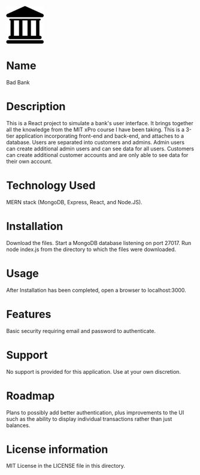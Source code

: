<img src="public/bank.png" width='100'>

# Name

Bad Bank

# Description

This is a React project to simulate a bank's user interface.
It brings together all the knowledge from the MIT xPro course I have been taking.
This is a 3-tier application incorporating front-end and back-end, and attaches to a database.
Users are separated into customers and admins.
Admin users can create additional admin users and can see data for all users.
Customers can create additional customer accounts and are only able to see data for their own account.

# Technology Used

MERN stack (MongoDB, Express, React, and Node.JS).

# Installation

Download the files.  Start a MongoDB database listening on port 27017. Run node index.js from the directory to which the files were downloaded.

# Usage

After Installation has been completed, open a browser to localhost:3000.

# Features

Basic security requiring email and password to authenticate.

# Support

No support is provided for this application.  Use at your own discretion.

# Roadmap

Plans to possibly add better authentication, plus improvements to the UI such as the ability to display individual transactions rather than just balances.

# License information

MIT License in the LICENSE file in this directory.

